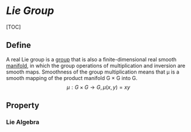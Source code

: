 # $Lie\ Group$

[TOC]

## Define
A real Lie group is a [group](./Group.md) that is also a finite-dimensional real smooth [manifold](./Manifold.md), in which the group operations of multiplication and inversion are smooth maps. Smoothness of the group multiplication means that μ is a smooth mapping of the product manifold G × G into G.
$$
\mu: G \times G \to G, \mu(x,y) = xy
$$

## Property

### Lie Algebra